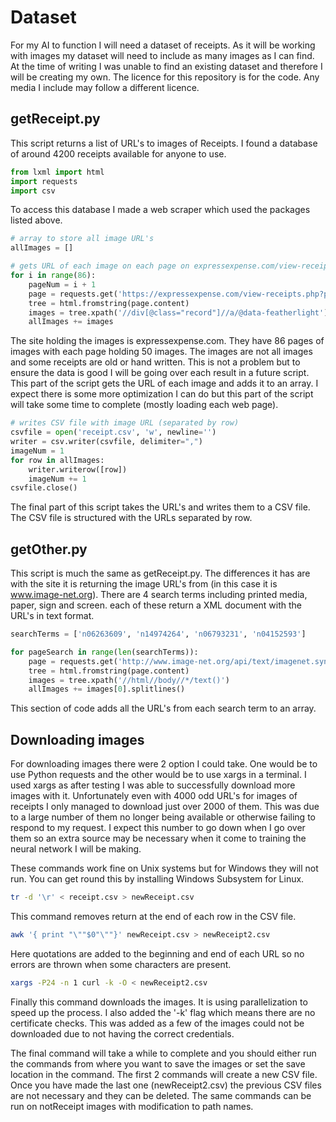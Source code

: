 # Dataset

For my AI to function I will need a dataset of receipts. As it will be working with images my dataset will need to include as many images as I can find. At the time of writing I was unable to find an existing dataset and therefore I will be creating my own. The licence for this repository is for the code. Any media I include may follow a different licence.

## getReceipt.py

This script returns a list of URL's to images of Receipts. I found a database of around 4200 receipts available for anyone to use.

~~~Python
from lxml import html
import requests
import csv
~~~

To access this database I made a web scraper which used the packages listed above.

~~~Python
# array to store all image URL's
allImages = []

# gets URL of each image on each page on expressexpense.com/view-receipts.php
for i in range(86):
    pageNum = i + 1
    page = requests.get('https://expressexpense.com/view-receipts.php?page=%s' % pageNum)
    tree = html.fromstring(page.content)
    images = tree.xpath('//div[@class="record"]//a/@data-featherlight')
    allImages += images
~~~

The site holding the images is expressexpense.com. They have 86 pages of images with each page holding 50 images. The images are not all images and some receipts are old or hand written. This is not a problem but to ensure the data is good I will be going over each result in a future script. This part of the script gets the URL of each image and adds it to an array. I expect there is some more optimization I can do but this part of the script will take some time to complete (mostly loading each web page).

~~~Python
# writes CSV file with image URL (separated by row)
csvfile = open('receipt.csv', 'w', newline='')
writer = csv.writer(csvfile, delimiter=",")
imageNum = 1
for row in allImages:
    writer.writerow([row])
    imageNum += 1
csvfile.close()
~~~

The final part of this script takes the URL's and writes them to a CSV file. The CSV file is structured with the URLs separated by row.

## getOther.py

This script is much the same as getReceipt.py. The differences it has are with the site it is returning the image URL's from (in this case it is www.image-net.org). There are 4 search terms including printed media, paper, sign and screen. each of these return a XML document with the URL's in text format.

~~~ Python
searchTerms = ['n06263609', 'n14974264', 'n06793231', 'n04152593']

for pageSearch in range(len(searchTerms)):
    page = requests.get('http://www.image-net.org/api/text/imagenet.synset.geturls?wnid=%s' % searchTerms[pageSearch])
    tree = html.fromstring(page.content)
    images = tree.xpath('//html//body//*/text()')
    allImages += images[0].splitlines()
~~~

This section of code adds all the URL's from each search term to an array.

## Downloading images

For downloading images there were 2 option I could take. One would be to use Python requests and the other would be to use xargs in a terminal. I used xargs as after testing I was able to successfully download more images with it. Unfortunately even with 4000 odd URL's for images of receipts I only managed to download just over 2000 of them. This was due to a large number of them no longer being available or otherwise failing to respond to my request. I expect this number to go down when I go over them so an extra source may be necessary when it come to training the neural network I will be making. 

These commands work fine on Unix systems but for Windows they will not run. You can get round this by installing Windows Subsystem for Linux.

~~~ bash
tr -d '\r' < receipt.csv > newReceipt.csv
~~~

This command removes return at the end of each row in the CSV file.

~~~ bash
awk '{ print "\""$0"\""}' newReceipt.csv > newReceipt2.csv
~~~

Here quotations are added to the beginning and end of each URL so no errors are thrown when some characters are present.

~~~ bash
xargs -P24 -n 1 curl -k -O < newReceipt2.csv
~~~

Finally this command downloads the images. It is using parallelization to speed up the process. I also added the '-k' flag which means there are no certificate checks. This was added as a few of the images could not be downloaded due to not having the correct credentials.

The final command will take a while to complete and you should either run the commands from where you want to save the images or set the save location in the command. The first 2 commands will create a new CSV file. Once you have made the last one (newReceipt2.csv) the previous CSV files are not necessary and they can be deleted. The same commands can be run on notReceipt images with modification to path names.
